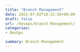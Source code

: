 ```yaml
---
title: "Branch Management"
date: 2022-07-02T18:22:56+08:00
draft: false
url: /devops/branch-Management/
categories:
- DevOps

summary: Branch Management
---
```


